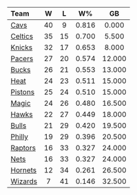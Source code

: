 | Team                            |  W  |  L  |  W%   |   GB   |
|:--------------------------------|:---:|:---:|:-----:|:------:|
| [Cavs](/r/clevelandcavs)        | 40  |  9  | 0.816 | 0.000  |
| [Celtics](/r/bostonceltics)     | 35  | 15  | 0.700 | 5.500  |
| [Knicks](/r/NYKnicks)           | 32  | 17  | 0.653 | 8.000  |
| [Pacers](/r/pacers)             | 27  | 20  | 0.574 | 12.000 |
| [Bucks](/r/MkeBucks)            | 26  | 21  | 0.553 | 13.000 |
| [Heat](/r/heat)                 | 24  | 23  | 0.511 | 15.000 |
| [Pistons](/r/DetroitPistons)    | 25  | 24  | 0.510 | 15.000 |
| [Magic](/r/OrlandoMagic)        | 24  | 26  | 0.480 | 16.500 |
| [Hawks](/r/AtlantaHawks)        | 22  | 27  | 0.449 | 18.000 |
| [Bulls](/r/chicagobulls)        | 21  | 29  | 0.420 | 19.500 |
| [Philly](/r/sixers)             | 19  | 29  | 0.396 | 20.500 |
| [Raptors](/r/torontoraptors)    | 16  | 33  | 0.327 | 24.000 |
| [Nets](/r/GoNets)               | 16  | 33  | 0.327 | 24.000 |
| [Hornets](/r/CharlotteHornets)  | 12  | 34  | 0.261 | 26.500 |
| [Wizards](/r/washingtonwizards) |  7  | 41  | 0.146 | 32.500 |